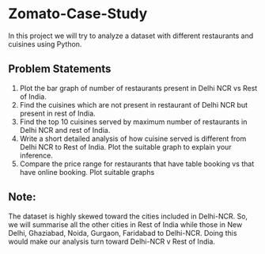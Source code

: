 # Zomato-Case-Study
In this project we will try to analyze a dataset with different restaurants and cuisines using Python.

## Problem Statements
1) Plot the bar graph of number of restaurants present in Delhi NCR vs Rest of India.
2) Find the cuisines which are not present in restaurant of Delhi NCR but present in rest of India.
3) Find the top 10 cuisines served by maximum number of restaurants in Delhi NCR and rest of India.
4) Write a short detailed analysis of how cuisine served is different from Delhi NCR to Rest of India. Plot the suitable graph to explain your inference.
5) Compare the price range for restaurants that have table booking vs that have online booking. Plot suitable graphs

## Note:
The dataset is highly skewed toward the cities included in Delhi-NCR. So, we will summarise all the
other cities in Rest of India while those in New Delhi, Ghaziabad, Noida, Gurgaon, Faridabad to
Delhi-NCR. Doing this would make our analysis turn toward Delhi-NCR v Rest of India.



